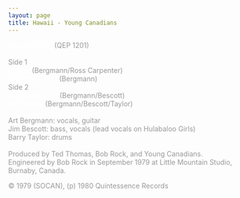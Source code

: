 ```yaml
---
layout: page
title: Hawaii - Young Canadians
---
```

<span style="color: #ffffff">Hawaii 12&rdquo;</span><span style="color: #999999"><span style="color: #ffffff"> EP </span>(QEP 1201)<br /><br />Side 1<br /></span><span style="color: #ffffff">Hawaii</span><span style="color: #999999"><span style="color: #ffffff"> </span>(Bergmann/Ross Carpenter) <br /></span><span style="color: #ffffff">Well, Well, Well</span><span style="color: #999999"> (Bergmann) <br />Side 2<br /></span><span style="color: #ffffff">Hulabaloo Girls</span><span style="color: #999999"> (Bergmann/Bescott) <br /></span><span style="color: #ffffff">No Escape</span><span style="color: #999999"> (Bergmann/Bescott/Taylor) <br /><br />Art Bergmann: vocals, guitar<br />Jim Bescott: bass, vocals (lead vocals on Hulabaloo Girls)<br />Barry Taylor: drums<br /><br />Produced by Ted Thomas, Bob Rock, and Young Canadians.<br />Engineered by Bob Rock in September 1979 at Little Mountain Studio, Burnaby, Canada.</span><div><span style="color: #999999">&copy; 1979 (SOCAN), (p) 1980 Quintessence Records</span></div>

